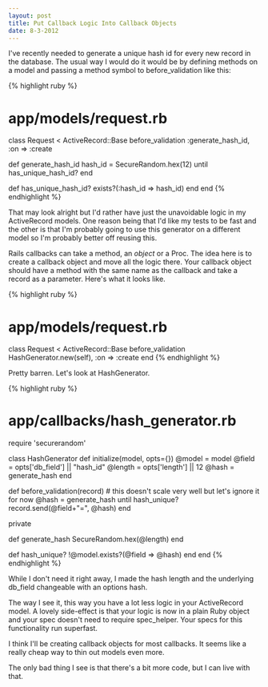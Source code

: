 ```yaml
---
layout: post
title: Put Callback Logic Into Callback Objects
date: 8-3-2012
---
```


I've recently needed to generate a unique hash id for every new record in the database. The usual way I would do it would be by defining methods on a model and passing a method symbol to before_validation like this:

{% highlight ruby %}
# app/models/request.rb
class Request < ActiveRecord::Base
  before_validation :generate_hash_id, :on => :create

  def generate_hash_id
    hash_id = SecureRandom.hex(12) until has_unique_hash_id?
  end

  def has_unique_hash_id?
    exists?(:hash_id => hash_id)
  end
end
{% endhighlight %}

That may look alright but I'd rather have just the unavoidable logic in my ActiveRecord models. One reason being that I'd like my tests to be fast and the other is that I'm probably going to use this generator on a different model so I'm probably better off reusing this.

Rails callbacks can take a method, an *object* or a Proc. The idea here is to create a callback object and move all the logic there. Your callback object should have a method with the same name as the callback and take a record as a parameter. Here's what it looks like.

{% highlight ruby %}
# app/models/request.rb
class Request < ActiveRecord::Base
  before_validation HashGenerator.new(self), :on => :create
end
{% endhighlight %}


Pretty barren. Let's look at HashGenerator.


{% highlight ruby %}
# app/callbacks/hash_generator.rb
require 'securerandom'

class HashGenerator
  def initialize(model, opts={})
    @model  = model
    @field  = opts['db_field']  || "hash_id"
    @length = opts['length']    || 12
    @hash   = generate_hash
  end

  def before_validation(record)
    # this doesn't scale very well but let's ignore it for now
    @hash = generate_hash until hash_unique?
    record.send(@field+"=", @hash)
  end

  private

  def generate_hash
    SecureRandom.hex(@length)
  end

  def hash_unique?
    !@model.exists?(@field => @hash)
  end
end
{% endhighlight %}

While I don't need it right away, I made the hash length and the underlying db_field changeable with an options hash.

The way I see it, this way you have a lot less logic in your ActiveRecord model. A lovely side-effect is that your logic is now in a plain Ruby object and your spec doesn't need to require spec_helper. Your specs for this functionality run superfast.

I think I'll be creating callback objects for most callbacks.  It seems like a really cheap way to thin out models even more.

The only bad thing I see is that there's a bit more code, but I can live with that.
